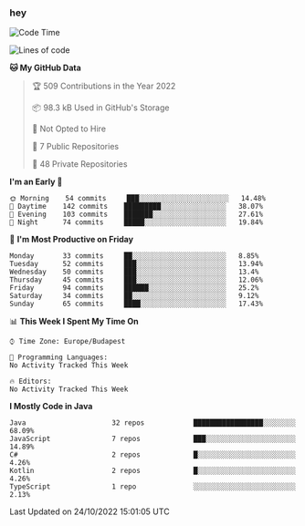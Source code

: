 ### hey

<!--START_SECTION:waka-->
![Code Time](http://img.shields.io/badge/Code%20Time-801%20hrs%2035%20mins-blue)

![Lines of code](https://img.shields.io/badge/From%20Hello%20World%20I%27ve%20Written-479%20Thousand%20lines%20of%20code-blue)

**🐱 My GitHub Data** 

> 🏆 509 Contributions in the Year 2022
 > 
> 📦 98.3 kB Used in GitHub's Storage 
 > 
> 🚫 Not Opted to Hire
 > 
> 📜 7 Public Repositories 
 > 
> 🔑 48 Private Repositories  
 > 
**I'm an Early 🐤** 

```text
🌞 Morning    54 commits     ███░░░░░░░░░░░░░░░░░░░░░░   14.48% 
🌆 Daytime    142 commits    █████████░░░░░░░░░░░░░░░░   38.07% 
🌃 Evening    103 commits    ███████░░░░░░░░░░░░░░░░░░   27.61% 
🌙 Night      74 commits     █████░░░░░░░░░░░░░░░░░░░░   19.84%

```
📅 **I'm Most Productive on Friday** 

```text
Monday       33 commits     ██░░░░░░░░░░░░░░░░░░░░░░░   8.85% 
Tuesday      52 commits     ███░░░░░░░░░░░░░░░░░░░░░░   13.94% 
Wednesday    50 commits     ███░░░░░░░░░░░░░░░░░░░░░░   13.4% 
Thursday     45 commits     ███░░░░░░░░░░░░░░░░░░░░░░   12.06% 
Friday       94 commits     ██████░░░░░░░░░░░░░░░░░░░   25.2% 
Saturday     34 commits     ██░░░░░░░░░░░░░░░░░░░░░░░   9.12% 
Sunday       65 commits     ████░░░░░░░░░░░░░░░░░░░░░   17.43%

```


📊 **This Week I Spent My Time On** 

```text
⌚︎ Time Zone: Europe/Budapest

💬 Programming Languages: 
No Activity Tracked This Week

🔥 Editors: 
No Activity Tracked This Week

```

**I Mostly Code in Java** 

```text
Java                     32 repos            █████████████████░░░░░░░░   68.09% 
JavaScript               7 repos             ███░░░░░░░░░░░░░░░░░░░░░░   14.89% 
C#                       2 repos             █░░░░░░░░░░░░░░░░░░░░░░░░   4.26% 
Kotlin                   2 repos             █░░░░░░░░░░░░░░░░░░░░░░░░   4.26% 
TypeScript               1 repo              ░░░░░░░░░░░░░░░░░░░░░░░░░   2.13%

```



 Last Updated on 24/10/2022 15:01:05 UTC
<!--END_SECTION:waka-->
